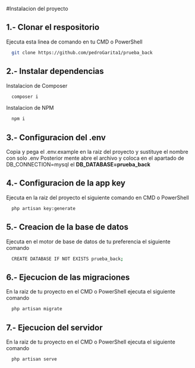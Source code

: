 #Instalacion del proyecto


## 1.- Clonar el respositorio

Ejecuta esta linea de comando en tu CMD o PowerShell

```bash
  git clone https://github.com/pedroGarita1/prueba_back
```

## 2.- Instalar dependencias

Instalacion de Composer

```bash
  composer i
```
Instalacion de NPM

```bash
  npm i
```

## 3.- Configuracion del .env

Copia y pega el .env.example en la raiz del proyecto y sustituye el nombre con solo .env
Posterior mente abre el archivo y coloca en el apartado de DB_CONNECTION=mysql el <strong>DB_DATABASE=prueba_back</strong>

## 4.- Configuracion de la app key

Ejecuta en la raiz del proyecto el siguiente comando en CMD o PowerShell

```bash
  php artisan key:generate
```

## 5.- Creacion de la base de datos

Ejecuta en el motor de base de datos de tu preferencia el siguiente comando

```bash
  CREATE DATABASE IF NOT EXISTS prueba_back;
```

## 6.- Ejecucion de las migraciones

En la raiz de tu proyecto en el CMD o PowerShell ejecuta el siguiente comando

```bash
  php artisan migrate
```

## 7.- Ejecucion del servidor

En la raiz de tu proyecto en el CMD o PowerShell ejecuta el siguiente comando

```bash
  php artisan serve
```
